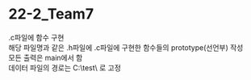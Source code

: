 # 22-2_Team7
.c파일에 함수 구현  
해당 파일명과 같은 .h파일에 .c파일에 구현한 함수들의 prototype(선언부) 작성  
모든 출력은 main에서 함  
데이터 파일의 경로는 C:\test\ 로 고정
